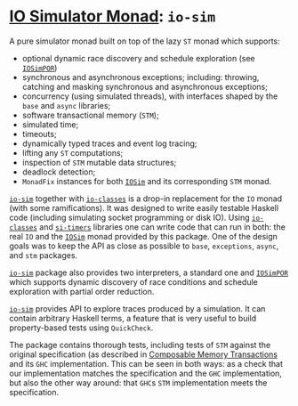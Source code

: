 # [IO Simulator Monad][`io-sim`]: `io-sim`

A pure simulator monad built on top of the lazy `ST` monad which supports:

  * optional dynamic race discovery and schedule exploration (see [`IOSimPOR`])
  * synchronous and asynchronous exceptions; including: throwing, catching and
    masking synchronous and asynchronous exceptions;
  * concurrency (using simulated threads), with interfaces shaped by the
    `base` and `async` libraries;
  * software transactional memory (`STM`);
  * simulated time;
  * timeouts;
  * dynamically typed traces and event log tracing;
  * lifting any `ST` computations;
  * inspection of `STM` mutable data structures;
  * deadlock detection;
  * `MonadFix` instances for both [`IOSim`] and its corresponding `STM` monad.

[`io-sim`] together with [`io-classes`] is a drop-in replacement for the `IO`
monad (with some ramifications).  It was designed to write easily testable
Haskell code (including simulating socket programming or disk IO).  Using
[`io-classes`] and [`si-timers`] libraries one can write code that can run in
both: the real `IO` and the [`IOSim`] monad provided by this package.  One of the
design goals was to keep the API as close as possible to `base`, `exceptions`,
`async`, and `stm` packages.

[`io-sim`] package also provides two interpreters, a standard one and [`IOSimPOR`]
which supports dynamic discovery of race conditions and schedule exploration
with partial order reduction.

[`io-sim`] provides API to explore traces produced by a simulation.  It can
contain arbitrary Haskell terms, a feature that is very useful to build
property-based tests using `QuickCheck`.

The package contains thorough tests, including tests of `STM` against the
original specification (as described in [Composable Memory
Transactions](https://research.microsoft.com/en-us/um/people/simonpj/papers/stm/stm.pdf)
and its `GHC` implementation.  This can be seen in both ways: as a check that
our implementation matches the specification and the `GHC` implementation, but
also the other way around: that `GHC`s `STM` implementation meets the
specification.

[`io-sim`]:  https://hackage.haskell.org/package/io-sim
[`io-classes`]: https://input-output-hk.github.io/io-sim/io-classes/index.html
[`si-timers`]: https://input-output-hk.github.io/io-sim/io-classes/si-timers/index.html
[`IOSimPOR`]: https://github.com/input-output-hk/io-sim/tree/main/io-sim/how-to-use-IOSimPOR.md
[`IOSim`]: https://hackage.haskell.org/package/io-sim/docs/Control-Monad-IOSim.html#t:IOSim

